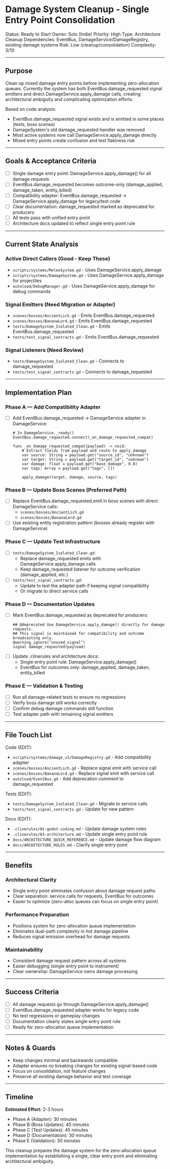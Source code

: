 # Damage System Cleanup - Single Entry Point Consolidation

Status: Ready to Start
Owner: Solo (Indie)
Priority: High
Type: Architecture Cleanup
Dependencies: EventBus, DamageService/DamageRegistry, existing damage systems
Risk: Low (cleanup/consolidation)
Complexity: 3/10

---

## Purpose

Clean up mixed damage entry points before implementing zero-allocation queues. Currently the system has both EventBus.damage_requested signal emitters and direct DamageService.apply_damage calls, creating architectural ambiguity and complicating optimization efforts.

Based on code analysis:
- EventBus.damage_requested signal exists and is emitted in some places (tests, boss scenes)
- DamageSystem's old damage_requested handler was removed
- Most active systems now call DamageService.apply_damage directly
- Mixed entry points create confusion and test flakiness risk

---

## Goals & Acceptance Criteria

- [ ] Single damage entry point: DamageService.apply_damage() for all damage requests
- [ ] EventBus.damage_requested becomes outcome-only (damage_applied, damage_taken, entity_killed)
- [ ] Compatibility adapter: EventBus.damage_requested → DamageService.apply_damage for legacy/test code
- [ ] Clear documentation: damage_requested marked as deprecated for producers
- [ ] All tests pass with unified entry point
- [ ] Architecture docs updated to reflect single entry point rule

---

## Current State Analysis

### Active Direct Callers (Good - Keep These)
- `scripts/systems/MeleeSystem.gd` - Uses DamageService.apply_damage
- `scripts/systems/DamageSystem.gd` - Uses DamageService.apply_damage for projectiles
- `autoload/DebugManager.gd` - Uses DamageService.apply_damage for debug commands

### Signal Emitters (Need Migration or Adapter)
- `scenes/bosses/AncientLich.gd` - Emits EventBus.damage_requested
- `scenes/bosses/BananaLord.gd` - Emits EventBus.damage_requested
- `tests/DamageSystem_Isolated_Clean.gd` - Emits EventBus.damage_requested
- `tests/test_signal_contracts.gd` - Emits EventBus.damage_requested

### Signal Listeners (Need Review)
- `tests/DamageSystem_Isolated_Clean.gd` - Connects to damage_requested
- `tests/test_signal_contracts.gd` - Connects to damage_requested

---

## Implementation Plan

### Phase A — Add Compatibility Adapter
- [ ] Add EventBus.damage_requested → DamageService adapter in DamageService:
  ```gdscript
  # In DamageService._ready()
  EventBus.damage_requested.connect(_on_damage_requested_compat)
  
  func _on_damage_requested_compat(payload) -> void:
      # Extract fields from payload and route to apply_damage
      var source: String = payload.get("source_id", "unknown")
      var target: String = payload.get("target_id", "unknown") 
      var damage: float = payload.get("base_damage", 0.0)
      var tags: Array = payload.get("tags", [])
      
      apply_damage(target, damage, source, tags)
  ```

### Phase B — Update Boss Scenes (Preferred Path)
- [ ] Replace EventBus.damage_requested.emit in boss scenes with direct DamageService calls:
  - `scenes/bosses/AncientLich.gd`
  - `scenes/bosses/BananaLord.gd`
- [ ] Use existing entity registration pattern (bosses already register with DamageService)

### Phase C — Update Test Infrastructure
- [ ] `tests/DamageSystem_Isolated_Clean.gd`:
  - Replace damage_requested emits with DamageService.apply_damage calls
  - Keep damage_requested listener for outcome verification (damage_applied, etc.)
- [ ] `tests/test_signal_contracts.gd`:
  - Update to test the adapter path if keeping signal compatibility
  - Or migrate to direct service calls

### Phase D — Documentation Updates
- [ ] Mark EventBus.damage_requested as deprecated for producers:
  ```gdscript
  ## @deprecated Use DamageService.apply_damage() directly for damage requests.
  ## This signal is maintained for compatibility and outcome broadcasting only.
  @warning_ignore("unused_signal")
  signal damage_requested(payload)
  ```
- [ ] Update .clinerules and architecture docs:
  - Single entry point rule: DamageService.apply_damage()
  - EventBus for outcomes only: damage_applied, damage_taken, entity_killed

### Phase E — Validation & Testing
- [ ] Run all damage-related tests to ensure no regressions
- [ ] Verify boss damage still works correctly
- [ ] Confirm debug damage commands still function
- [ ] Test adapter path with remaining signal emitters

---

## File Touch List

Code (EDIT):
- `scripts/systems/damage_v2/DamageRegistry.gd` - Add compatibility adapter
- `scenes/bosses/AncientLich.gd` - Replace signal emit with service call
- `scenes/bosses/BananaLord.gd` - Replace signal emit with service call
- `autoload/EventBus.gd` - Add deprecation comment to damage_requested

Tests (EDIT):
- `tests/DamageSystem_Isolated_Clean.gd` - Migrate to service calls
- `tests/test_signal_contracts.gd` - Update for new pattern

Docs (EDIT):
- `.clinerules/01-godot-coding.md` - Update damage system rules
- `.clinerules/03-architecture.md` - Update single entry point rule
- `docs/ARCHITECTURE_QUICK_REFERENCE.md` - Update damage flow diagram
- `docs/ARCHITECTURE_RULES.md` - Clarify single entry point

---

## Benefits

### Architectural Clarity
- Single entry point eliminates confusion about damage request paths
- Clear separation: service calls for requests, EventBus for outcomes
- Easier to optimize (zero-alloc queues can focus on single entry point)

### Performance Preparation  
- Positions system for zero-allocation queue implementation
- Eliminates dual-path complexity in hot damage pipeline
- Reduces signal emission overhead for damage requests

### Maintainability
- Consistent damage request pattern across all systems
- Easier debugging (single entry point to instrument)
- Clear ownership: DamageService owns damage processing

---

## Success Criteria

- [ ] All damage requests go through DamageService.apply_damage()
- [ ] EventBus.damage_requested adapter works for legacy code
- [ ] No test regressions or gameplay changes
- [ ] Documentation clearly states single entry point rule
- [ ] Ready for zero-allocation queue implementation

---

## Notes & Guards

- Keep changes minimal and backwards compatible
- Adapter ensures no breaking changes for existing signal-based code
- Focus on consolidation, not feature changes
- Preserve all existing damage behavior and test coverage

---

## Timeline

**Estimated Effort:** 2-3 hours
- Phase A (Adapter): 30 minutes
- Phase B (Boss Updates): 45 minutes  
- Phase C (Test Updates): 45 minutes
- Phase D (Documentation): 30 minutes
- Phase E (Validation): 30 minutes

This cleanup prepares the damage system for the zero-allocation queue implementation by establishing a single, clear entry point and eliminating architectural ambiguity.
